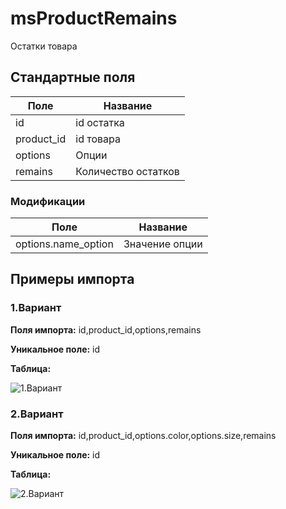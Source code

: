# msProductRemains

Остатки товара

## Стандартные поля

| Поле       | Название            |
|------------|---------------------|
| id         | id остатка          |
| product_id | id товара           |
| options    | Опции               |
| remains    | Количество остатков |

### Модификации

| Поле                | Название       |
|---------------------|----------------|
| options.name_option | Значение опции |

## Примеры импорта

### 1.Вариант

**Поля импорта:** id,product_id,options,remains

**Уникальное поле:** id

**Таблица:**

![1.Вариант](https://file.modx.pro/files/9/f/5/9f5b5d30d94f6258825b6f5250ddd4bd.jpg)

### 2.Вариант
**Поля импорта:** id,product_id,options.color,options.size,remains

**Уникальное поле:** id

**Таблица:**

![2.Вариант](https://file.modx.pro/files/4/d/8/4d8e757c7369996cdeb441d0f35ed7aa.jpg)

